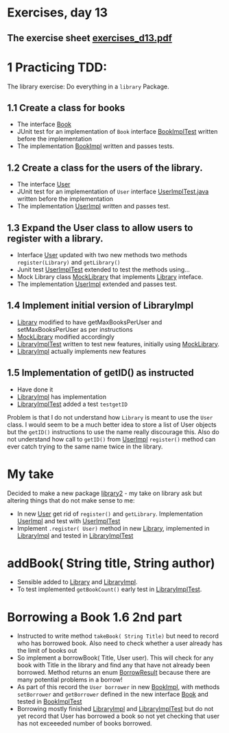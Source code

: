 # Exercises, day 13

## The exercise sheet [exercises_d13.pdf](exercises_d13.pdf) 

# 1 Practicing TDD:

The library exercise: Do everything in a `library` Package.

## 1.1 Create a class for books
* The interface [Book](src/library/Book.java)
* JUnit test for an implementation of `Book` interface [BookImplTest](src/library/BookImplTest.java) written
  before the implementation
* The implementation [BookImpl](src/library/BookImpl.java) written and passes tests.


## 1.2 Create a class for the users of the library.
* The interface [User](src/library/User.java)
* JUnit test for an implementation of `User` interface [UserImplTest.java](src/library/UserImplTest.java) written
  before the implementation
* The implementation [UserImpl](src/library/UserImpl.java) written and passes test.

## 1.3 Expand the User class to allow users to register with a library.
* Interface [User](src/library/User.java) updated with two new methods
  two methods `register(Library)` and `getLibrary()`
* Junit test [UserImplTest](src/library/UserImplTest.java) extended to test the methods using...
* Mock Library class [MockLibrary](src/library/MockLibrary.java) that implements [Library](src/library/Library.java)
  inteface.
* The implementation [UserImpl](src/library/UserImpl.java) extended and passes test.


## 1.4 Implement initial version of LibraryImpl
* [Library](src/library/Library.java) modified to have getMaxBooksPerUser and setMaxBooksPerUser as per instructions
* [MockLibrary](src/library/MockLibrary.java) modified accordingly
* [LibraryImplTest](src/library/LibraryImplTest.java) written to test new features, initially using [MockLibrary](src/library/MockLibrary.java).
* [LibraryImpl](src/library/LibraryImpl.java) actually implements new features


## 1.5 Implementation of getID() as instructed
* Have done it
* [LibraryImpl](src/library/LibraryImpl.java) has implementation
* [LibraryImplTest](src/library/LibraryImplTest.java) added a test `testgetID`

Problem is that I do not understand how `Library` is meant to use the `User` class. I would
seem to be a much better idea to store a list of User objects but the `getID()` instructions
to use the name really discourage this. Also do not understand how call to `getID()` from  [UserImpl](src/library/UserImpl.java)
`register()` method can ever catch trying to the same name twice in the library.

 
# My take
Decided to make a new package [library2](src/library2) - my take on library
ask but altering things that do not make sense to me:
* In new [User](src/library2/User.java) get rid of `register()` and `getLibrary`. Implementation
  [UserImpl](src/library2/UserImpl.java) and test with [UserImplTest](src/library2/UserImplTest.java)
*  Implement `.register( User)` method in new [Library](src/library2/Library.java), implemented in
  [LibraryImpl](src/library2/LibraryImpl.java) and tested in [LibraryImplTest](src/library2/LibraryImplTest.java)


# addBook( String title, String author)
* Sensible added to  [Library](src/library2/Library.java) and [LibraryImpl](src/library2/LibraryImpl.java).    
* To test implemented `getBookCount()` early test in [LibraryImplTest](src/library2/LibraryImplTest.java).


# Borrowing a Book 1.6 2nd part
* Instructed to write method `takeBook( String Title)` but need to record who has borrowed
  book. Also need to check whether a user already has the limit of books out 
* So implement a borrowBook( Title, User user). This will check for any book with Title
  in the library and find any that have not already been borrowed. Method returns an enum
  [BorrowResult](src/library2/BorrowResult.java) because there are many potential problems
  in a borrow!
* As part of this record the `User borrower` in new [BookImpl](src/library2/BookImpl.java),
  with methods `setBorrower` and `getBorrower` defined in the new interface  [Book](src/library2/Book.java)
  and tested in  [BookImplTest](src/library2/BookImplTest.java)
* Borrowing mostly finished [LibraryImpl](src/library2/LibraryImpl.java) and  [LibraryImplTest](src/library2/LibraryImplTest.java)
  but do not yet record that User has borrowed a book so not yet checking that user has not exceeeded number of books borrowed.
  
